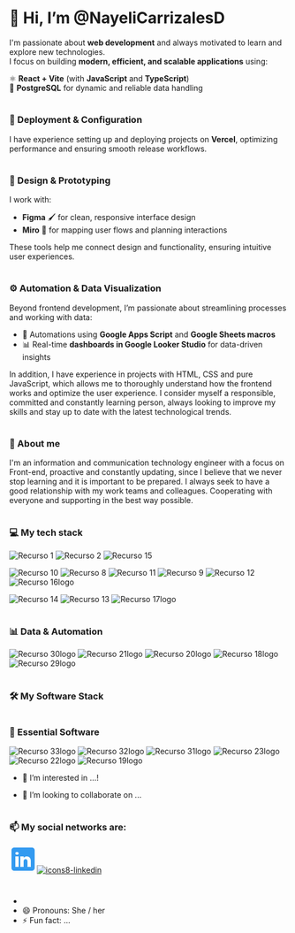 # 👋 Hi, I’m **@NayeliCarrizalesD**
I'm passionate about **web development** and always motivated to learn and explore new technologies.  
I focus on building **modern, efficient, and scalable applications** using:

⚛️ **React + Vite** (with **JavaScript** and **TypeScript**)  
🐘 **PostgreSQL** for dynamic and reliable data handling  
#
### 🚀 Deployment & Configuration
I have experience setting up and deploying projects on **Vercel**, optimizing performance and ensuring smooth release workflows.
#
### 🎨 Design & Prototyping
I work with:
- **Figma** 🖌️ for clean, responsive interface design  
- **Miro** 🧩 for mapping user flows and planning interactions  

These tools help me connect design and functionality, ensuring intuitive user experiences.
#
### ⚙️ Automation & Data Visualization
Beyond frontend development, I’m passionate about streamlining processes and working with data:
- 🤖 Automations using **Google Apps Script** and **Google Sheets macros**  
- 📊 Real-time **dashboards in Google Looker Studio** for data-driven insights

In addition, I have experience in projects with HTML, CSS and pure JavaScript, which allows me to thoroughly understand how the frontend works and optimize the user experience. I consider myself a responsible, committed and constantly learning person, always looking to improve my skills and stay up to date with the latest technological trends.
#
### 🌱 About me
I'm an information and communication technology engineer with a focus on Front-end, proactive and constantly updating, since I believe that we never stop learning and it is important to be prepared. I always seek to have a good relationship with my work teams and colleagues. Cooperating with everyone and supporting in the best way possible.
#
### 💻 My tech stack
![Recurso 1](https://github.com/user-attachments/assets/76783c94-bb50-4fe8-a4fa-78ec59c90e9c)
![Recurso 2](https://github.com/user-attachments/assets/623d98d9-4b90-4b5f-b218-9c507afd1d2a)
![Recurso 15](https://github.com/user-attachments/assets/612d1cb8-f8ea-4db9-852d-d04da32b4a54)

![Recurso 10](https://github.com/user-attachments/assets/61b058a6-74a4-48a7-a730-9c7b73f4e586)
![Recurso 8](https://github.com/user-attachments/assets/a9a6f070-c374-4242-9144-e677dc3af790)
![Recurso 11](https://github.com/user-attachments/assets/5e4a721b-db25-4bdc-a881-9f770103ffbd)
![Recurso 9](https://github.com/user-attachments/assets/24123639-99bc-4b66-bccb-e6f631097366)
![Recurso 12](https://github.com/user-attachments/assets/36f0c644-b4f8-45cd-8206-930cabfe2256)
![Recurso 16logo](https://github.com/user-attachments/assets/13c13aaa-910f-4ec9-832f-2aadcee5c8c5)

![Recurso 14](https://github.com/user-attachments/assets/204ef509-b3b9-4cd9-9d9c-2cb4f2b147c9)
![Recurso 13](https://github.com/user-attachments/assets/1b901678-d7ab-46f7-9494-4d9c76454752)
![Recurso 17logo](https://github.com/user-attachments/assets/3bdfdcb5-a175-402c-b6b2-040c0b9e7737)
# 
### 📊 Data & Automation

![Recurso 30logo](https://github.com/user-attachments/assets/60bfe905-6f0f-4bfd-94e5-db9b384d513e)
![Recurso 21logo](https://github.com/user-attachments/assets/c065b8af-02a4-424b-b95d-89562399f602)
![Recurso 20logo](https://github.com/user-attachments/assets/3771bd0c-30bd-4690-a91d-824d8adced11)
![Recurso 18logo](https://github.com/user-attachments/assets/38dabb5a-6b22-404d-a168-0c7da99e4e47)
![Recurso 29logo](https://github.com/user-attachments/assets/67a911c2-3f87-4719-b7f2-5e2fe1588f6a)
#
### 🛠 My Software Stack
#
### 🚀 Essential Software
![Recurso 33logo](https://github.com/user-attachments/assets/db6bed32-b7f8-4fdd-b3aa-9de124716091)
![Recurso 32logo](https://github.com/user-attachments/assets/d4b9d545-95eb-4678-b130-93bc1ba724f5)
![Recurso 31logo](https://github.com/user-attachments/assets/c6710853-60dd-4911-a3b0-9579dc7cbab3)
![Recurso 23logo](https://github.com/user-attachments/assets/cb6eebc7-eb67-4920-8bd2-d94cd3947697)
![Recurso 22logo](https://github.com/user-attachments/assets/772f36df-cedf-42d7-81f1-e5d769787353)
![Recurso 19logo](https://github.com/user-attachments/assets/8c2a39ca-7b95-435b-af06-e0012cb2a37a)


- 👀 I’m interested in ...!


<!--- 🌱 I’m currently learning ...-->
- 💞️ I’m looking to collaborate on ...
# 
### 📫 My social networks are:
[<svg xmlns="http://www.w3.org/2000/svg" xmlns:xlink="http://www.w3.org/1999/xlink" viewBox="0,0,256,256" width="50px" height="50px" fill-rule="nonzero"><g fill="#339af0" fill-rule="nonzero" stroke="none" stroke-width="1" stroke-linecap="butt" stroke-linejoin="miter" stroke-miterlimit="10" stroke-dasharray="" stroke-dashoffset="0" font-family="none" font-weight="none" font-size="none" text-anchor="none" style="mix-blend-mode: normal"><g transform="scale(5.12,5.12)"><path d="M41,4h-32c-2.76,0 -5,2.24 -5,5v32c0,2.76 2.24,5 5,5h32c2.76,0 5,-2.24 5,-5v-32c0,-2.76 -2.24,-5 -5,-5zM17,20v19h-6v-19zM11,14.47c0,-1.4 1.2,-2.47 3,-2.47c1.8,0 2.93,1.07 3,2.47c0,1.4 -1.12,2.53 -3,2.53c-1.8,0 -3,-1.13 -3,-2.53zM39,39h-6c0,0 0,-9.26 0,-10c0,-2 -1,-4 -3.5,-4.04h-0.08c-2.42,0 -3.42,2.06 -3.42,4.04c0,0.91 0,10 0,10h-6v-19h6v2.56c0,0 1.93,-2.56 5.81,-2.56c3.97,0 7.19,2.73 7.19,8.26z"></path></g></g></svg>![icons8-linkedin](https://github.com/user-attachments/assets/5c99b1e9-32a8-4379-9ab0-62a80261016d)](https://www.linkedin.com/in/nayeli-carrizales-diaz/)
#
-  
- 😄 Pronouns: She / her 
- ⚡ Fun fact: ...

<!-- picture>
  <source media="(prefers-color-scheme: dark)" srcset="https://user-images.githubusercontent.com/25423296/163456776-7f95b81a-f1ed-45f7-b7ab-8fa810d529fa.png">
  <source media="(prefers-color-scheme: light)" srcset="https://user-images.githubusercontent.com/25423296/163456779-a8556205-d0a5-45e2-ac17-42d089e3c3f8.png">
  <img alt="Shows an illustrated sun in light mode and a moon with stars in dark mode." src="https://user-images.githubusercontent.com/25423296/163456779-a8556205-d0a5-45e2-ac17-42d089e3c3f8.png">
</picture>

<!---
NayeliCarrizalesD/NayeliCarrizalesD is a ✨ special ✨ repository because its `README.md` (this file) appears on your GitHub profile.
You can click the Preview link to take a look at your changes.
--->
